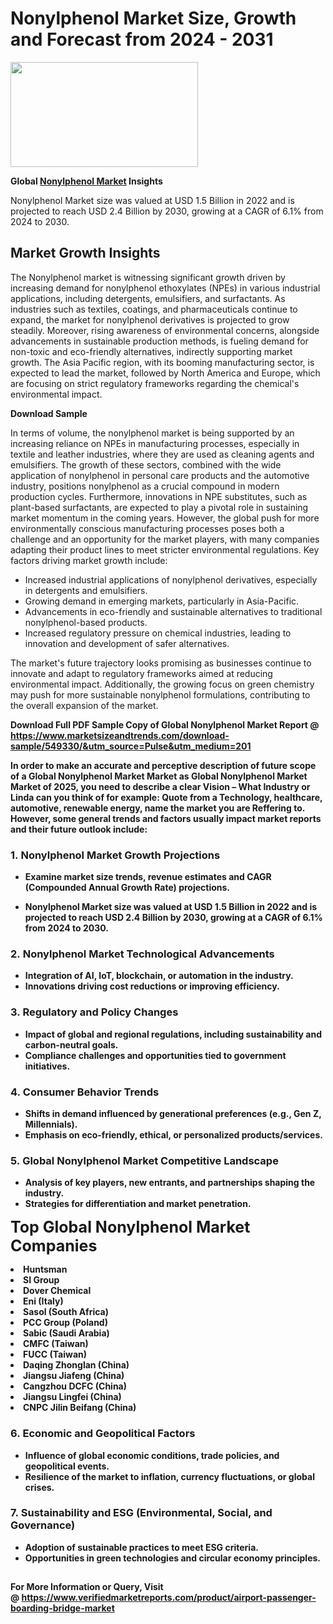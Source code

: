 <H1>Nonylphenol Market Size, Growth and Forecast from 2024 - 2031</H1><img class="aligncenter size-medium wp-image-584254" src="https://thirdeyenews.in/wp-content/uploads/2024/09/Global-Market-Research-300x168.jpeg" alt="" width="300" height="168" /><p><strong>Global&nbsp;<a href="https://www.marketsizeandtrends.com/download-sample/549330/&amp;utm_source=Pulse&amp;utm_medium=201">Nonylphenol Market</a> Insights</strong></p><p>Nonylphenol Market size was valued at USD 1.5 Billion in 2022 and is projected to reach USD 2.4 Billion by 2030, growing at a CAGR of 6.1% from 2024 to 2030.</p><p><h2>Market Growth Insights</h2> <p>The Nonylphenol market is witnessing significant growth driven by increasing demand for nonylphenol ethoxylates (NPEs) in various industrial applications, including detergents, emulsifiers, and surfactants. As industries such as textiles, coatings, and pharmaceuticals continue to expand, the market for nonylphenol derivatives is projected to grow steadily. Moreover, rising awareness of environmental concerns, alongside advancements in sustainable production methods, is fueling demand for non-toxic and eco-friendly alternatives, indirectly supporting market growth. The Asia Pacific region, with its booming manufacturing sector, is expected to lead the market, followed by North America and Europe, which are focusing on strict regulatory frameworks regarding the chemical's environmental impact.</p> <p><strong>Download Sample</strong></p> <p>In terms of volume, the nonylphenol market is being supported by an increasing reliance on NPEs in manufacturing processes, especially in textile and leather industries, where they are used as cleaning agents and emulsifiers. The growth of these sectors, combined with the wide application of nonylphenol in personal care products and the automotive industry, positions nonylphenol as a crucial compound in modern production cycles. Furthermore, innovations in NPE substitutes, such as plant-based surfactants, are expected to play a pivotal role in sustaining market momentum in the coming years. However, the global push for more environmentally conscious manufacturing processes poses both a challenge and an opportunity for the market players, with many companies adapting their product lines to meet stricter environmental regulations. Key factors driving market growth include: <ul> <li>Increased industrial applications of nonylphenol derivatives, especially in detergents and emulsifiers.</li> <li>Growing demand in emerging markets, particularly in Asia-Pacific.</li> <li>Advancements in eco-friendly and sustainable alternatives to traditional nonylphenol-based products.</li> <li>Increased regulatory pressure on chemical industries, leading to innovation and development of safer alternatives.</li> </ul> <p>The market's future trajectory looks promising as businesses continue to innovate and adapt to regulatory frameworks aimed at reducing environmental impact. Additionally, the growing focus on green chemistry may push for more sustainable nonylphenol formulations, contributing to the overall expansion of the market.</p> <p><strong></p><p><span class=""><strong>Download Full PDF Sample Copy of Global Nonylphenol Market Report</strong> @ <a href="https://www.marketsizeandtrends.com/download-sample/549330/&amp;utm_source=Pulse&amp;utm_medium=201" target="_blank">https://www.marketsizeandtrends.com/download-sample/549330/&amp;utm_source=Pulse&amp;utm_medium=201</a></span></p><p>In order to make an accurate and perceptive description of future scope of a Global&nbsp;Nonylphenol Market Market as Global&nbsp;Nonylphenol Market Market of 2025, you need to describe a clear Vision &ndash; What Industry or Linda can you think of for example: Quote from a Technology, healthcare, automotive, renewable energy, name the market you are Reffering to. However, some general trends and factors usually impact market reports and their future outlook include:</p><h3>1.&nbsp;<strong>Nonylphenol Market Growth Projections</strong></h3><ul><li>Examine market size trends, revenue estimates and CAGR (Compounded Annual Growth Rate) projections.</li><li><p>Nonylphenol Market size was valued at USD 1.5 Billion in 2022 and is projected to reach USD 2.4 Billion by 2030, growing at a CAGR of 6.1% from 2024 to 2030.</p></li></ul><h3>2.&nbsp;<strong>Nonylphenol Market Technological Advancements</strong></h3><ul><li>Integration of AI, IoT, blockchain, or automation in the industry.</li><li>Innovations driving cost reductions or improving efficiency.</li></ul><h3>3.&nbsp;<strong>Regulatory and Policy Changes</strong></h3><ul><li>Impact of global and regional regulations, including sustainability and carbon-neutral goals.</li><li>Compliance challenges and opportunities tied to government initiatives.</li></ul><h3>4.&nbsp;<strong>Consumer Behavior Trends</strong></h3><ul><li>Shifts in demand influenced by generational preferences (e.g., Gen Z, Millennials).</li><li>Emphasis on eco-friendly, ethical, or personalized products/services.</li></ul><h3>5.&nbsp;<strong>Global Nonylphenol Market Competitive Landscape</strong></h3><ul><li>Analysis of key players, new entrants, and partnerships shaping the industry.</li><li>Strategies for differentiation and market penetration.</li></ul><p data-pm-slice="1 1 []"><span style="color: inherit; font-family: inherit; font-size: 25px;">Top Global Nonylphenol Market Companies</span></p><div class="" data-test-id=""><p><li>Huntsman</li><li> SI Group</li><li> Dover Chemical</li><li> Eni (Italy)</li><li> Sasol (South Africa)</li><li> PCC Group (Poland)</li><li> Sabic (Saudi Arabia)</li><li> CMFC (Taiwan)</li><li> FUCC (Taiwan)</li><li> Daqing Zhonglan (China)</li><li> Jiangsu Jiafeng (China)</li><li> Cangzhou DCFC (China)</li><li> Jiangsu Lingfei (China)</li><li> CNPC Jilin Beifang (China)</li></p></div><h3>6.&nbsp;<strong>Economic and Geopolitical Factors</strong></h3><ul><li>Influence of global economic conditions, trade policies, and geopolitical events.</li><li>Resilience of the market to inflation, currency fluctuations, or global crises.</li></ul><h3>7.&nbsp;<strong>Sustainability and ESG (Environmental, Social, and Governance)</strong></h3><ul><li>Adoption of sustainable practices to meet ESG criteria.</li><li>Opportunities in green technologies and circular economy principles.</li></ul><h2><strong style="font-size: 14px;">For More Information or Query, Visit @&nbsp;</strong><a style="background-color: #ffffff; font-size: 14px;" href="https://www.marketsizeandtrends.com/report/nonylphenol-market/" target="_blank">https://www.verifiedmarketreports.com/product/airport-passenger-boarding-bridge-market</a></h2>
